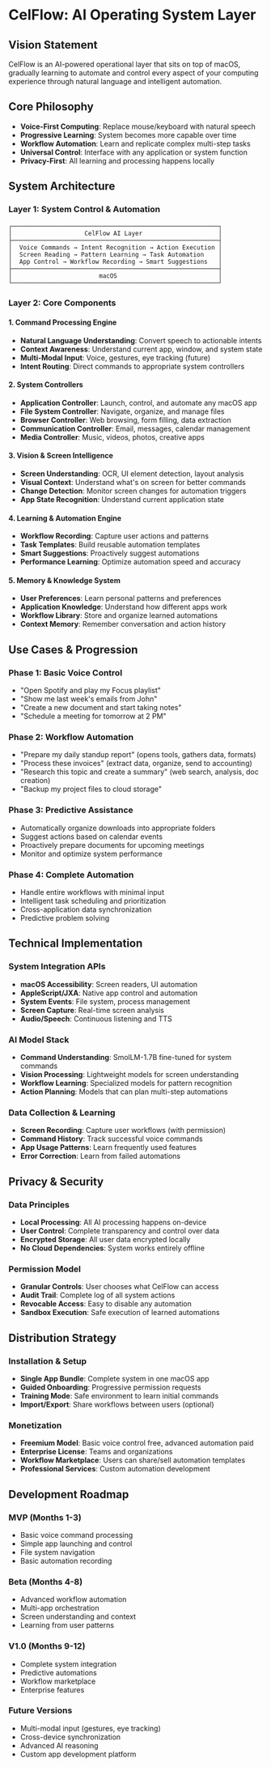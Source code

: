 # CelFlow: AI Operating System Layer

## Vision Statement
CelFlow is an AI-powered operational layer that sits on top of macOS, gradually learning to automate and control every aspect of your computing experience through natural language and intelligent automation.

## Core Philosophy
- **Voice-First Computing**: Replace mouse/keyboard with natural speech
- **Progressive Learning**: System becomes more capable over time
- **Workflow Automation**: Learn and replicate complex multi-step tasks
- **Universal Control**: Interface with any application or system function
- **Privacy-First**: All learning and processing happens locally

## System Architecture

### Layer 1: System Control & Automation
```
┌─────────────────────────────────────────────────────────┐
│                    CelFlow AI Layer                     │
├─────────────────────────────────────────────────────────┤
│  Voice Commands → Intent Recognition → Action Execution │
│  Screen Reading → Pattern Learning → Task Automation    │
│  App Control → Workflow Recording → Smart Suggestions   │
├─────────────────────────────────────────────────────────┤
│                        macOS                            │
└─────────────────────────────────────────────────────────┘
```

### Layer 2: Core Components

#### **1. Command Processing Engine**
- **Natural Language Understanding**: Convert speech to actionable intents
- **Context Awareness**: Understand current app, window, and system state
- **Multi-Modal Input**: Voice, gestures, eye tracking (future)
- **Intent Routing**: Direct commands to appropriate system controllers

#### **2. System Controllers**
- **Application Controller**: Launch, control, and automate any macOS app
- **File System Controller**: Navigate, organize, and manage files
- **Browser Controller**: Web browsing, form filling, data extraction
- **Communication Controller**: Email, messages, calendar management
- **Media Controller**: Music, videos, photos, creative apps

#### **3. Vision & Screen Intelligence**
- **Screen Understanding**: OCR, UI element detection, layout analysis
- **Visual Context**: Understand what's on screen for better commands
- **Change Detection**: Monitor screen changes for automation triggers
- **App State Recognition**: Understand current application state

#### **4. Learning & Automation Engine**
- **Workflow Recording**: Capture user actions and patterns
- **Task Templates**: Build reusable automation templates
- **Smart Suggestions**: Proactively suggest automations
- **Performance Learning**: Optimize automation speed and accuracy

#### **5. Memory & Knowledge System**
- **User Preferences**: Learn personal patterns and preferences
- **Application Knowledge**: Understand how different apps work
- **Workflow Library**: Store and organize learned automations
- **Context Memory**: Remember conversation and action history

## Use Cases & Progression

### **Phase 1: Basic Voice Control**
- "Open Spotify and play my Focus playlist"
- "Show me last week's emails from John"
- "Create a new document and start taking notes"
- "Schedule a meeting for tomorrow at 2 PM"

### **Phase 2: Workflow Automation**
- "Prepare my daily standup report" (opens tools, gathers data, formats)
- "Process these invoices" (extract data, organize, send to accounting)
- "Research this topic and create a summary" (web search, analysis, doc creation)
- "Backup my project files to cloud storage"

### **Phase 3: Predictive Assistance**
- Automatically organize downloads into appropriate folders
- Suggest actions based on calendar events
- Proactively prepare documents for upcoming meetings
- Monitor and optimize system performance

### **Phase 4: Complete Automation**
- Handle entire workflows with minimal input
- Intelligent task scheduling and prioritization
- Cross-application data synchronization
- Predictive problem solving

## Technical Implementation

### **System Integration APIs**
- **macOS Accessibility**: Screen readers, UI automation
- **AppleScript/JXA**: Native app control and automation
- **System Events**: File system, process management
- **Screen Capture**: Real-time screen analysis
- **Audio/Speech**: Continuous listening and TTS

### **AI Model Stack**
- **Command Understanding**: SmolLM-1.7B fine-tuned for system commands
- **Vision Processing**: Lightweight models for screen understanding
- **Workflow Learning**: Specialized models for pattern recognition
- **Action Planning**: Models that can plan multi-step automations

### **Data Collection & Learning**
- **Screen Recording**: Capture user workflows (with permission)
- **Command History**: Track successful voice commands
- **App Usage Patterns**: Learn frequently used features
- **Error Correction**: Learn from failed automations

## Privacy & Security

### **Data Principles**
- **Local Processing**: All AI processing happens on-device
- **User Control**: Complete transparency and control over data
- **Encrypted Storage**: All user data encrypted locally
- **No Cloud Dependencies**: System works entirely offline

### **Permission Model**
- **Granular Controls**: User chooses what CelFlow can access
- **Audit Trail**: Complete log of all system actions
- **Revocable Access**: Easy to disable any automation
- **Sandbox Execution**: Safe execution of learned automations

## Distribution Strategy

### **Installation & Setup**
- **Single App Bundle**: Complete system in one macOS app
- **Guided Onboarding**: Progressive permission requests
- **Training Mode**: Safe environment to learn initial commands
- **Import/Export**: Share workflows between users (optional)

### **Monetization**
- **Freemium Model**: Basic voice control free, advanced automation paid
- **Enterprise License**: Teams and organizations
- **Workflow Marketplace**: Users can share/sell automation templates
- **Professional Services**: Custom automation development

## Development Roadmap

### **MVP (Months 1-3)**
- Basic voice command processing
- Simple app launching and control
- File system navigation
- Basic automation recording

### **Beta (Months 4-8)**
- Advanced workflow automation
- Multi-app orchestration
- Screen understanding and context
- Learning from user patterns

### **V1.0 (Months 9-12)**
- Complete system integration
- Predictive automations
- Workflow marketplace
- Enterprise features

### **Future Versions**
- Multi-modal input (gestures, eye tracking)
- Cross-device synchronization
- Advanced AI reasoning
- Custom app development platform 